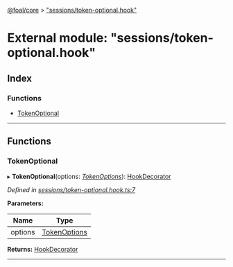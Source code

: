 [@foal/core](../README.md) > ["sessions/token-optional.hook"](../modules/_sessions_token_optional_hook_.md)

# External module: "sessions/token-optional.hook"

## Index

### Functions

* [TokenOptional](_sessions_token_optional_hook_.md#tokenoptional)

---

## Functions

<a id="tokenoptional"></a>

###  TokenOptional

▸ **TokenOptional**(options: *[TokenOptions](../interfaces/_sessions_token_hook_.tokenoptions.md)*): [HookDecorator](_core_hooks_.md#hookdecorator)

*Defined in [sessions/token-optional.hook.ts:7](https://github.com/FoalTS/foal/blob/07f00115/packages/core/src/sessions/token-optional.hook.ts#L7)*

**Parameters:**

| Name | Type |
| ------ | ------ |
| options | [TokenOptions](../interfaces/_sessions_token_hook_.tokenoptions.md) |

**Returns:** [HookDecorator](_core_hooks_.md#hookdecorator)

___

